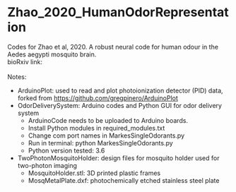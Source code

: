 # Zhao_2020_HumanOdorRepresentation
Codes for Zhao et al, 2020. A robust neural code for human odour in the Aedes aegypti mosquito brain.    
bioRxiv link:     
<br>
Notes:
- ArduinoPlot: used to read and plot photoionization detector (PID) data, forked from https://github.com/gregpinero/ArduinoPlot
- OdorDeliverySystem: Arduino codes and Python GUI for odor delivery system
  - ArduinoCode needs to be uploaded to Arduino boards.
  - Install Python modules in required_modules.txt
  - Change com port names in MarkesSingleOdorants.py
  - Run in terminal: python MarkesSingleOdorants.py
  - Python version tested: 3.6
- TwoPhotonMosquitoHolder: design files for mosquito holder used for two-photon imaging
  - MosquitoHolder.stl: 3D printed plastic frames
  - MosqMetalPlate.dxf: photochemically etched stainless steel plate
